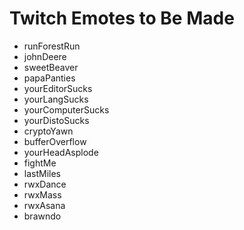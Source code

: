 # Twitch Emotes to Be Made

* runForestRun 
* johnDeere
* sweetBeaver
* papaPanties
* yourEditorSucks
* yourLangSucks
* yourComputerSucks
* yourDistoSucks
* cryptoYawn
* bufferOverflow
* yourHeadAsplode
* fightMe
* lastMiles
* rwxDance
* rwxMass
* rwxAsana
* brawndo
